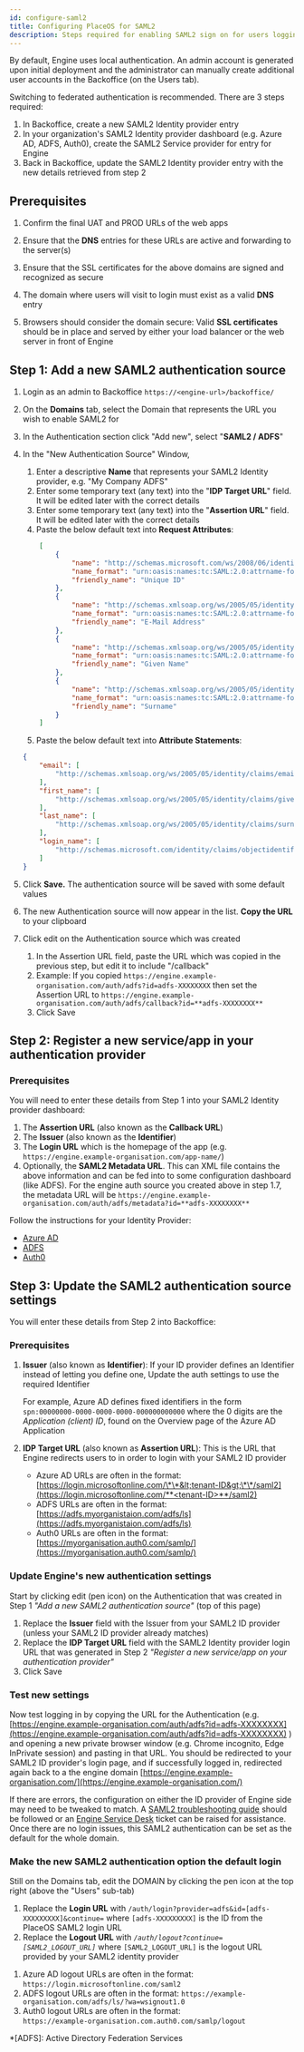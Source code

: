 ```yaml
---
id: configure-saml2
title: Configuring PlaceOS for SAML2
description: Steps required for enabling SAML2 sign on for users logging in to PlaceOS web apps
---
```

<!-- New Gospel
https://docs.google.com/document/d/12lCTbqLP2QPg1Gbey9GWLMyDXLFJ6DyolPy65uBnW_c/edit#heading=h.snxcqt1425dd -->

<!-- Related doc may be required: general auth
https://docs.google.com/document/d/1oQdht64Wgc8yLlWASkJKMRart8MZYTtZMKqU97QAjgw/edit -->

By default, Engine uses local authentication. 
An admin account is generated upon initial deployment and the administrator can manually create additional user accounts in the Backoffice \(on the Users tab\).

Switching to federated authentication is recommended. 
There are 3 steps required:

1. In Backoffice, create a new SAML2 Identity provider entry
2. In your organization's SAML2 Identity provider dashboard \(e.g. Azure AD, ADFS, Auth0\), create the SAML2 Service provider for entry for Engine
3. Back in Backoffice, update the SAML2 Identity provider entry with the new details retrieved from step 2

## Prerequisites

1. Confirm the final UAT and PROD URLs of the web apps
2. Ensure that the **DNS** entries for these URLs are active and forwarding to the server(s)
3. Ensure that the SSL certificates for the above domains are signed and recognized as secure


1. The domain where users will visit to login must exist as a valid **DNS** entry 
2. Browsers should consider the domain secure: Valid **SSL certificates** should be in place and served by either your load balancer or the web server in front of Engine

## Step 1: Add a new SAML2 authentication source

1. Login as an admin to Backoffice `https://<engine-url>/backoffice/`
2. On the **Domains** tab, select the Domain that represents the URL you wish to enable SAML2 for
3. In the Authentication section click "Add new", select "**SAML2 / ADFS**"
4. In the "New Authentication Source" Window, 
   1. Enter a descriptive **Name** that represents your SAML2 Identity provider, e.g. "My Company ADFS" 
   2. Enter some temporary text (any text) into the "**IDP Target URL**" field. 
   It will be edited later with the correct details
   3. Enter some temporary text (any text) into the "**Assertion URL**" field. 
   It will be edited later with the correct details
   4. Paste the below default text into **Request Attributes**:
    ```json
        [
            {
                "name": "http://schemas.microsoft.com/ws/2008/06/identity/claimsclaims/objectidentifier",
                "name_format": "urn:oasis:names:tc:SAML:2.0:attrname-format:basic",
                "friendly_name": "Unique ID"
            },
            {
                "name": "http://schemas.xmlsoap.org/ws/2005/05/identity/claims/emailaddress",
                "name_format": "urn:oasis:names:tc:SAML:2.0:attrname-format:basic",
                "friendly_name": "E-Mail Address"
            },
            {
                "name": "http://schemas.xmlsoap.org/ws/2005/05/identity/claims/givenname",
                "name_format": "urn:oasis:names:tc:SAML:2.0:attrname-format:basic",
                "friendly_name": "Given Name"
            },
            {
                "name": "http://schemas.xmlsoap.org/ws/2005/05/identity/claims/surname",
                "name_format": "urn:oasis:names:tc:SAML:2.0:attrname-format:basic",
                "friendly_name": "Surname"
            }
        ]
    ```
   5. Paste the below default text into **Attribute Statements**:
    ```json
    {
        "email": [
            "http://schemas.xmlsoap.org/ws/2005/05/identity/claims/emailaddress"
        ],
        "first_name": [
            "http://schemas.xmlsoap.org/ws/2005/05/identity/claims/givenname"
        ],
        "last_name": [
            "http://schemas.xmlsoap.org/ws/2005/05/identity/claims/surname"
        ],
        "login_name": [
            "http://schemas.microsoft.com/identity/claims/objectidentifier"
        ]
    }
    ```

5. Click **Save.** 
The authentication source will be saved with some default values
6. The new Authentication source will now appear in the list. 
**Copy the URL** to your clipboard
7. Click edit on the Authentication source which was created
   1. In the Assertion URL field, paste the URL which was copied in the previous step, but edit it to include "/callback"
   2. Example: If you copied `https://engine.example-organisation.com/auth/adfs?id=adfs-XXXXXXXX` then set the Assertion URL to `https://engine.example-organisation.com/auth/adfs/callback?id=**adfs-XXXXXXXX**`
   3. Click Save

## Step 2: Register a new service/app in your authentication provider

### Prerequisites

You will need to enter these details from Step 1 into your SAML2 Identity provider dashboard:

1. The **Assertion URL** (also known as the **Callback URL**)
2. The **Issuer** (also known as the **Identifier**)
3. The **Login URL** which is the homepage of the app (e.g. `https://engine.example-organisation.com/app-name/`)
4. Optionally, the **SAML2 Metadata URL**. 
This can XML file contains the above information and can be fed into to some configuration dashboard (like ADFS). 
For the engine auth source you created above in step 1.7, the metadata URL will be `https://engine.example-organisation.com/auth/adfs/metadata?id=**adfs-XXXXXXXX**`

Follow the instructions for your Identity Provider:

* [Azure AD](saml2-with-azure-ad.md)
* [ADFS](saml2-with-adfs.md)
* [Auth0](saml2-with-auth0.md)

## Step 3: Update the SAML2 authentication source settings

You will enter these details from Step 2 into Backoffice:

### Prerequisites

1. **Issuer** \(also known as **Identifier**\): If your ID provider defines an Identifier instead of letting you define one, Update the auth settings to use the required Identifier

   For example, Azure AD defines fixed identifiers in the form `spn:00000000-0000-0000-0000-000000000000` where the 0 digits are the _Application \(client\) ID_, found on the Overview page of the Azure AD Application

2. **IDP Target URL** \(also known as **Assertion URL**\): This is the URL that Engine redirects users to in order to login with your SAML2 ID provider
   * Azure AD URLs are often in the format: [https://login.microsoftonline.com/\*\*&lt;tenant-ID&gt;\*\*/saml2](https://login.microsoftonline.com/**<tenant-ID>**/saml2)
   * ADFS URLs are often in the format: [https://adfs.myorganistaion.com/adfs/ls](https://adfs.myorganistaion.com/adfs/ls)
   * Auth0 URLs are often in the format: [https://myorganisation.auth0.com/samlp/](https://myorganisation.auth0.com/samlp/)

### Update Engine's new authentication settings

Start by clicking edit \(pen icon\) on the Authentication that was created in Step 1 _"Add a new SAML2 authentication source"_ \(top of this page\)

1. Replace the **Issuer** field with the Issuer from your SAML2 ID provider \(unless your SAML2 ID provider already matches\)
2. Replace the **IDP Target URL** field with the SAML2 Identity provider login URL that was generated in Step 2 _"Register a new service/app on your authentication provider"_
3. Click Save

### Test new settings

Now test logging in by copying the URL for the Authentication \(e.g. [https://engine.example-organisation.com/auth/adfs?id=adfs-XXXXXXXX](https://engine.example-organisation.com/auth/adfs?id=adfs-XXXXXXXX) \) and opening a new private browser window \(e.g. Chrome incognito, Edge InPrivate session\) and pasting in that URL. 
You should be redirected to your SAML2 ID provider's login page, and if successfully logged in, redirected again back to a the engine domain [https://engine.example-organisation.com/](https://engine.example-organisation.com/)

If there are errors, the configuration on either the ID provider of Engine side may need to be tweaked to match. 
A [SAML2 troubleshooting guide](https://auth0.com/docs/protocols/saml/saml-configuration/troubleshoot) should be followed or an [Engine Service Desk](https://support.acaprojects.com/) ticket can be raised for assistance. 
Once there are no login issues, this SAML2 authentication can be set as the default for the whole domain.

### Make the new SAML2 authentication option the default login

Still on the Domains tab, edit the DOMAIN by clicking the pen icon at the top right \(above the "Users" sub-tab\)

1. Replace the **Login URL** with `/auth/login?provider=adfs&id=[adfs-XXXXXXXXX]&continue=` where `[adfs-XXXXXXXXX]` is the ID from the PlaceOS SAML2 login URL
2. Replace the **Logout URL** with <i>`/auth/logout?continue=[SAML2_LOGOUT_URL]`</i> where `[SAML2_LOGOUT_URL]` is the logout URL provided by your SAML2 identity provider 
<!-- This requires a hack for one sentence per line--->  
   1. Azure AD logout URLs are often in the format:  
`https://login.microsoftonline.com/saml2`
   2. ADFS logout URLs are often in the format:
`https://example-organisation.com/adfs/ls/?wa=wsignout1.0` 
   3. Auth0 logout URLs are often in the format:  
`https://example-organisation.com.auth0.com/samlp/logout`


*[ADFS]: Active Directory Federation Services